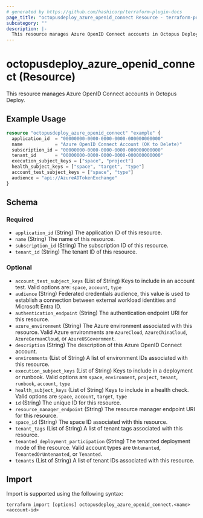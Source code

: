 ```yaml
---
# generated by https://github.com/hashicorp/terraform-plugin-docs
page_title: "octopusdeploy_azure_openid_connect Resource - terraform-provider-octopusdeploy"
subcategory: ""
description: |-
  This resource manages Azure OpenID Connect accounts in Octopus Deploy.
---
```


# octopusdeploy_azure_openid_connect (Resource)

This resource manages Azure OpenID Connect accounts in Octopus Deploy.

## Example Usage

```terraform
resource "octopusdeploy_azure_openid_connect" "example" {
  application_id  = "00000000-0000-0000-0000-000000000000"
  name            = "Azure OpenID Connect Account (OK to Delete)"
  subscription_id = "00000000-0000-0000-0000-000000000000"
  tenant_id       = "00000000-0000-0000-0000-000000000000"
  execution_subject_keys = ["space", "project"]
  health_subject_keys = ["space", "target", "type"]
  account_test_subject_keys = ["space", "type"]
  audience = "api://AzureADTokenExchange"
}
```

<!-- schema generated by tfplugindocs -->
## Schema

### Required

- `application_id` (String) The application ID of this resource.
- `name` (String) The name of this resource.
- `subscription_id` (String) The subscription ID of this resource.
- `tenant_id` (String) The tenant ID of this resource.

### Optional

- `account_test_subject_keys` (List of String) Keys to include in an account test. Valid options are: `space`, `account`, `type`
- `audience` (String) Federated credentials audience, this value is used to establish a connection between external workload identities and Microsoft Entra ID.
- `authentication_endpoint` (String) The authentication endpoint URI for this resource.
- `azure_environment` (String) The Azure environment associated with this resource. Valid Azure environments are `AzureCloud`, `AzureChinaCloud`, `AzureGermanCloud`, or `AzureUSGovernment`.
- `description` (String) The description of this Azure OpenID Connect account.
- `environments` (List of String) A list of environment IDs associated with this resource.
- `execution_subject_keys` (List of String) Keys to include in a deployment or runbook. Valid options are `space`, `environment`, `project`, `tenant`, `runbook`, `account`, `type`
- `health_subject_keys` (List of String) Keys to include in a health check. Valid options are `space`, `account`, `target`, `type`
- `id` (String) The unique ID for this resource.
- `resource_manager_endpoint` (String) The resource manager endpoint URI for this resource.
- `space_id` (String) The space ID associated with this resource.
- `tenant_tags` (List of String) A list of tenant tags associated with this resource.
- `tenanted_deployment_participation` (String) The tenanted deployment mode of the resource. Valid account types are `Untenanted`, `TenantedOrUntenanted`, or `Tenanted`.
- `tenants` (List of String) A list of tenant IDs associated with this resource.

## Import

Import is supported using the following syntax:

```shell
terraform import [options] octopusdeploy_azure_openid_connect.<name> <account-id>
```
